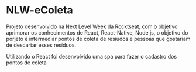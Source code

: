 # NLW-eColeta
Projeto desenvolvido na Next Level Week da Rocktseat, com o objetivo aprimorar os conhecimentos de React, React-Native, Node js, o objetivo do porjeto é intermediar pontos de coleta de resíudos e pessoas que gostariam de descartar esses resíduos.

Utilizando o React foi desenvolvido uma spa para fazer o cadastro dos pontos de coleta


  

